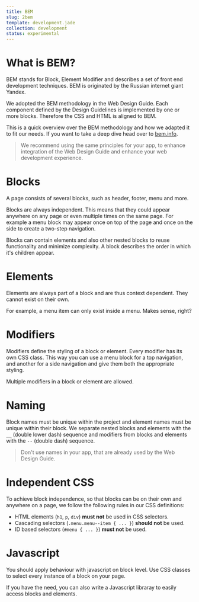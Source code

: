 ```yaml
---
title: BEM
slug: 2bem
template: development.jade
collection: development
status: experimental
---
```


# What is BEM?

BEM stands for Block, Element Modifier and describes a set of front end
development techniques. BEM is originated by the Russian internet giant Yandex.

We adopted the BEM methodology in the Web Design Guide. Each component
defined by the Design Guidelines is implemented by one or more blocks.
Therefore the CSS and HTML is aligned to BEM.

This is a quick overview over the BEM methodology and how we adapted it to
fit our needs. If you want to take a deep dive head over to
[bem.info](https://bem.info/method/definitions/).


> We recommend using the same principles for your app, to enhance integration
> of the Web Design Guide and enhance your web development experience.

# Blocks

A page consists of several blocks, such as header, footer, menu and more.

Blocks are always independent. This means that they could appear anywhere on
any page or even multiple times on the same page. For example a menu block may
appear once on top of the page and once on the side to create a two-step
navigation.

Blocks can contain elements and also other nested blocks to reuse
functionality and minimize complexity. A block describes the order
in which it's children appear.

# Elements

Elements are always part of a block and are thus context dependent.
They cannot exist on their own.

For example, a menu item can only exist inside a menu. Makes sense, right?

# Modifiers

Modifiers define the styling of a block or element. Every modifier has its
own CSS class. This way you can use a menu block for a top navigation, and
another for a side navigation and give them both the appropriate styling.

Multiple modifiers in a block or element are allowed.

# Naming

Block names must be unique within the project and element names must be unique
within their block.
We separate nested blocks and elements with the <code>__</code>
(double lower dash) sequence and modifiers from blocks and elements with the
<code>--</code> (double dash) sequence.

> Don't use names in your app, that are already used by the Web Design Guide.

# Independent CSS

To achieve block independence, so that blocks can be on their own and anywhere
on a page, we follow the following rules in our CSS definitions:

* HTML elements (<code>h1</code>, <code>p</code>, <code>div</code>)
  <strong>must not</strong> be used in CSS selectors.
* Cascading selectors (<code>.menu.menu--item { ... }</code>)
  <strong>should not</strong> be used.
* ID based selectors (<code>#menu { ... }</code>) <strong>must not</strong>
  be used.


# Javascript

You should apply behaviour with javascript on block level. Use CSS classes to
select every instance of a block on your page.

If you have the need, you can also write a Javascript libraray to easily
access blocks and elements.
<!-- Copyright AXA Versicherungen AG 2015 -->
